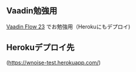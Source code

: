 ## Vaadin勉強用
 [Vaadin Flow 23](https://vaadin.com/docs/latest/) でお勉強用（Herokuにもデプロイ)

## Herokuデプロイ先
 (https://wnoise-test.herokuapp.com/)
